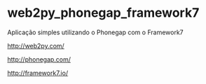 # web2py_phonegap_framework7
Aplicação simples utilizando o Phonegap com o Framework7

http://web2py.com/

http://phonegap.com/

http://framework7.io/
